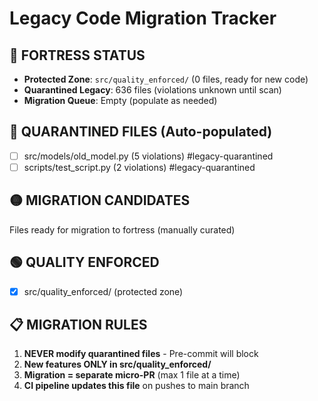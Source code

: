 # Legacy Code Migration Tracker

## 🏰 FORTRESS STATUS
- **Protected Zone**: `src/quality_enforced/` (0 files, ready for new code)
- **Quarantined Legacy**: 636 files (violations unknown until scan)
- **Migration Queue**: Empty (populate as needed)

## 🔴 QUARANTINED FILES (Auto-populated)
<!-- Auto-updated by scripts/update-legacy-tracking.py via CI pipeline on main branch pushes -->
- [ ] src/models/old_model.py (5 violations) #legacy-quarantined
- [ ] scripts/test_script.py (2 violations) #legacy-quarantined
## 🟡 MIGRATION CANDIDATES
Files ready for migration to fortress (manually curated)

## 🟢 QUALITY ENFORCED
- [x] src/quality_enforced/ (protected zone)

## 📋 MIGRATION RULES
1. **NEVER modify quarantined files** - Pre-commit will block
2. **New features ONLY in src/quality_enforced/**
3. **Migration = separate micro-PR** (max 1 file at a time)
4. **CI pipeline updates this file** on pushes to main branch
